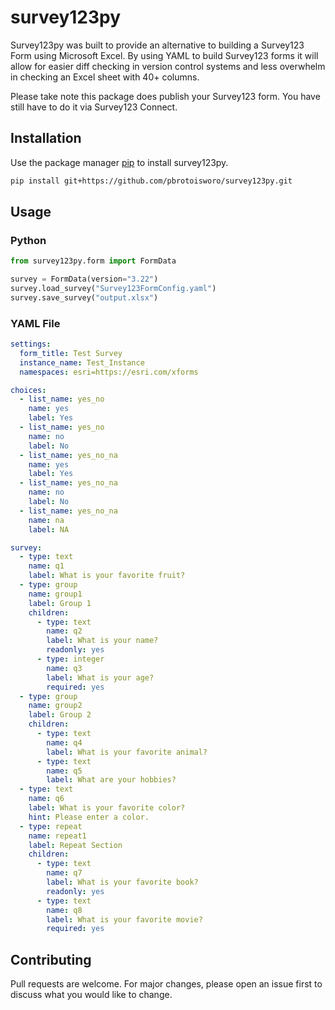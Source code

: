 # survey123py

Survey123py was built to provide an alternative to building a Survey123 Form using Microsoft Excel. By using YAML to build Survey123 forms it will allow for easier diff checking in version control systems and less overwhelm in checking an Excel sheet with 40+ columns.

Please take note this package does publish your Survey123 form. You have still have to do it via Survey123 Connect.

## Installation

Use the package manager [pip](https://pip.pypa.io/en/stable/) to install survey123py.

```bash
pip install git+https://github.com/pbrotoisworo/survey123py.git
```

## Usage

### Python
```python
from survey123py.form import FormData

survey = FormData(version="3.22")
survey.load_survey("Survey123FormConfig.yaml")
survey.save_survey("output.xlsx")
```


### YAML File
```yaml
settings:
  form_title: Test Survey
  instance_name: Test_Instance
  namespaces: esri=https://esri.com/xforms

choices:
  - list_name: yes_no
    name: yes
    label: Yes
  - list_name: yes_no
    name: no
    label: No
  - list_name: yes_no_na
    name: yes
    label: Yes
  - list_name: yes_no_na
    name: no
    label: No
  - list_name: yes_no_na
    name: na
    label: NA

survey:
  - type: text
    name: q1
    label: What is your favorite fruit?
  - type: group
    name: group1
    label: Group 1
    children:
      - type: text
        name: q2
        label: What is your name?
        readonly: yes
      - type: integer
        name: q3
        label: What is your age?
        required: yes
  - type: group
    name: group2
    label: Group 2
    children:
      - type: text
        name: q4
        label: What is your favorite animal?
      - type: text
        name: q5
        label: What are your hobbies?
  - type: text
    name: q6
    label: What is your favorite color?
    hint: Please enter a color.
  - type: repeat
    name: repeat1
    label: Repeat Section
    children:
      - type: text
        name: q7
        label: What is your favorite book?
        readonly: yes
      - type: text
        name: q8
        label: What is your favorite movie?
        required: yes
```

## Contributing

Pull requests are welcome. For major changes, please open an issue first
to discuss what you would like to change.